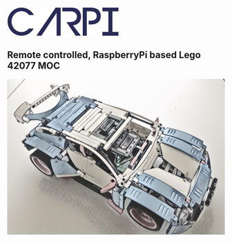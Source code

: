 ![ProjectLogo](doc/carpi_logo.png)
## Remote controlled, RaspberryPi based Lego 42077 MOC
![ProjectLogo](doc/carpi_mosaic.jpg)
